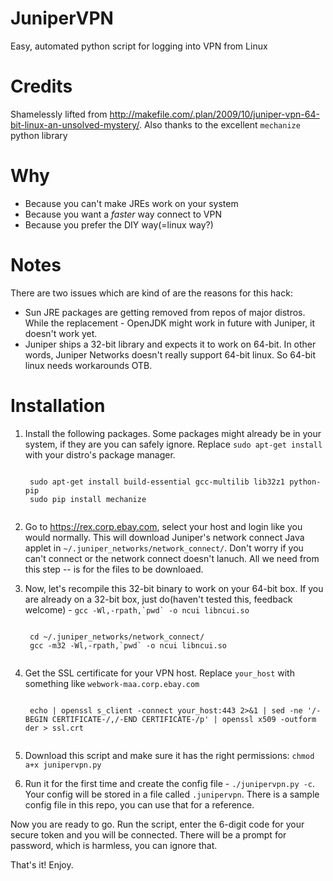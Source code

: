 JuniperVPN
==========

Easy, automated python script for logging into VPN from Linux

Credits
=======

Shamelessly lifted from http://makefile.com/.plan/2009/10/juniper-vpn-64-bit-linux-an-unsolved-mystery/.
Also thanks to the excellent `mechanize` python library

Why
===

* Because you can't make JREs work on your system
* Because you want a _faster_ way connect to VPN
* Because you prefer the DIY way(=linux way?)

Notes
=====

There are two issues which are kind of are the reasons for this hack:

* Sun JRE packages are getting removed from repos of major distros. While the replacement - OpenJDK might work in future with Juniper, it doesn't work yet.
* Juniper ships a 32-bit library and expects it to work on 64-bit. In other words, Juniper Networks doesn't really support 64-bit linux. So 64-bit linux needs workarounds OTB.

Installation
============

1. Install the following packages. Some packages might already be in your system, if they are you can safely ignore. Replace `sudo apt-get install` with your distro's package manager. 

    <pre><code>
    sudo apt-get install build-essential gcc-multilib lib32z1 python-pip
    sudo pip install mechanize
    </code></pre>

2. Go to https://rex.corp.ebay.com, select your host and login like you would normally. This will download Juniper's network connect Java applet in `~/.juniper_networks/network_connect/`. Don't worry if you can't connect or the network connect doesn't lanuch. All we need from this step -- is for the files to be downloaed.

3. Now, let's recompile this 32-bit binary to work on your 64-bit box. If you are already on a 32-bit box, just do(haven't tested this, feedback welcome) - ``gcc -Wl,-rpath,`pwd` -o ncui libncui.so``


    <pre><code>
    cd ~/.juniper_networks/network_connect/
    gcc -m32 -Wl,-rpath,`pwd` -o ncui libncui.so
    </code></pre>

4. Get the SSL certificate for your VPN host. Replace `your_host` with something like `webwork-maa.corp.ebay.com`

    <pre><code>
    echo | openssl s_client -connect your_host:443 2>&1 | sed -ne '/-BEGIN CERTIFICATE-/,/-END CERTIFICATE-/p' | openssl x509 -outform der > ssl.crt
    </code></pre>

5. Download this script and make sure it has the right permissions: `chmod a+x junipervpn.py`

6. Run it for the first time and create the config file - `./junipervpn.py -c`. Your config will be stored in a file called `.junipervpn`. There is a sample config file in this repo, you can use that for a reference.

Now you are ready to go. Run the script, enter the 6-digit code for your secure token and you will be connected. There will be a prompt for password, which is harmless, you can ignore that.

That's it! Enjoy.
